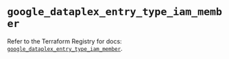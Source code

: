# `google_dataplex_entry_type_iam_member`

Refer to the Terraform Registry for docs: [`google_dataplex_entry_type_iam_member`](https://registry.terraform.io/providers/hashicorp/google-beta/6.20.0/docs/resources/google_dataplex_entry_type_iam_member).
